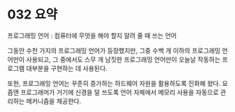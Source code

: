 # 032 요약

프로그래밍 언어 : 컴퓨터에 무엇을 해야 할지 알려 줄 때 쓰는 언어 

그동안 수천 가지의 프로그래밍 언어가 등장했지만, 그중 수백 개 이하의 프로그래밍 언어만이 사용되고, 그 중에서도 스무 개 남짓한 프로그래밍 언어만이 오늘날 작동하는 프로그램 대부분을 구현하는 데 사용된다. 

또한, 프로그래밍 언어는 꾸준히 증가하는 하드웨어 자원을 활용하도록 진화해 왔다. 요즘엔 프로그래머가 거기에 신경을 덜 쓰도록 언어 자체에서 메모리 사용을 자동으로 관리하는 메커니즘을 제공한다. 


